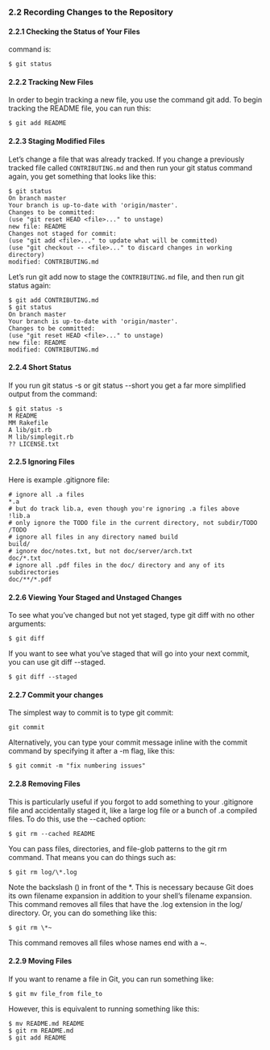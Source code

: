 ### 2.2 Recording Changes to the Repository

#### 2.2.1 Checking the Status of Your Files
command is:

    $ git status

#### 2.2.2 Tracking New Files
In order to begin tracking a new file, you use the command git add. To begin tracking the README file, you can run this:

    $ git add README

#### 2.2.3 Staging Modified Files

Let’s change a file that was already tracked. If you change a previously tracked file called `CONTRIBUTING.md` and then run your git status command again, you get something that looks like this:
```
$ git status
On branch master
Your branch is up-to-date with 'origin/master'.
Changes to be committed:
(use "git reset HEAD <file>..." to unstage)
new file: README
Changes not staged for commit:
(use "git add <file>..." to update what will be committed)
(use "git checkout -- <file>..." to discard changes in working directory)
modified: CONTRIBUTING.md
```

Let’s run git add now to stage the `CONTRIBUTING.md` file, and then run git status again:
```
$ git add CONTRIBUTING.md
$ git status
On branch master
Your branch is up-to-date with 'origin/master'.
Changes to be committed:
(use "git reset HEAD <file>..." to unstage)
new file: README
modified: CONTRIBUTING.md
```

#### 2.2.4 Short Status

If you run git status -s or git status --short you get a far more simplified output from the command:
```
$ git status -s
M README
MM Rakefile
A lib/git.rb
M lib/simplegit.rb
?? LICENSE.txt
```
#### 2.2.5 Ignoring Files
Here is example .gitignore file:
```
# ignore all .a files
*.a
# but do track lib.a, even though you're ignoring .a files above
!lib.a
# only ignore the TODO file in the current directory, not subdir/TODO
/TODO
# ignore all files in any directory named build
build/
# ignore doc/notes.txt, but not doc/server/arch.txt
doc/*.txt
# ignore all .pdf files in the doc/ directory and any of its subdirectories
doc/**/*.pdf
```
#### 2.2.6 Viewing Your Staged and Unstaged Changes

To see what you’ve changed but not yet staged, type git diff with no other arguments:

    $ git diff

If you want to see what you’ve staged that will go into your next commit, you can use git diff --staged.

    $ git diff --staged

#### 2.2.7 Commit your changes
The simplest way to commit is to type git commit:

    git commit

Alternatively, you can type your commit message inline with the commit command by specifying it after a -m flag, like this:

    $ git commit -m "fix numbering issues"

#### 2.2.8 Removing Files

This is particularly useful if you forgot to add something to your .gitignore file and accidentally staged it, like a large log file or a bunch of .a compiled files. To do this, use the --cached option:

    $ git rm --cached README

You can pass files, directories, and file-glob patterns to the git rm command. That means you can do
things such as:

    $ git rm log/\*.log

Note the backslash (\) in front of the *. This is necessary because Git does its own filename
expansion in addition to your shell’s filename expansion. This command removes all files that have
the .log extension in the log/ directory. Or, you can do something like this:

    $ git rm \*~

This command removes all files whose names end with a ~.

#### 2.2.9 Moving Files
If you want to rename a file in Git, you can run something like:

    $ git mv file_from file_to

However, this is equivalent to running something like this:

    $ mv README.md README
    $ git rm README.md
    $ git add README